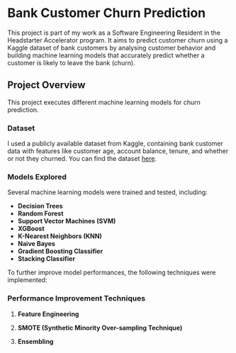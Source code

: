 # Bank Customer Churn Prediction

This project is part of my work as a Software Engineering Resident in the Headstarter Accelerator program. 
It aims to predict customer churn using a Kaggle dataset of bank customers by analysing customer behavior and building machine learning models that accurately predict whether a customer is likely to leave the bank (churn).

## Project Overview

This project executes different machine learning models for churn prediction.

### Dataset

I used a publicly available dataset from Kaggle, containing bank customer data with features like customer age, account balance, tenure, and whether or not they churned. You can find the dataset [here](https://www.kaggle.com/datasets/mathchi/churn-for-bank-customers?resource=download).

### Models Explored

Several machine learning models were trained and tested, including:

- **Decision Trees**
- **Random Forest**
- **Support Vector Machines (SVM)**
- **XGBoost**
- **K-Nearest Neighbors (KNN)**
- **Naive Bayes**
- **Gradient Boosting Classifier**
- **Stacking Classifier**

To further improve model performances, the following techniques were implemented:

### Performance Improvement Techniques

1. **Feature Engineering**

2. **SMOTE (Synthetic Minority Over-sampling Technique)**  

3. **Ensembling**  
  
